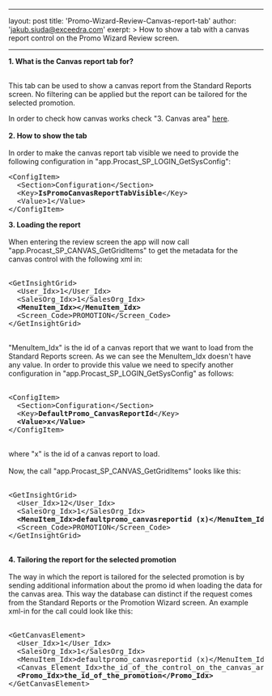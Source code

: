 
---
layout: post
title:  'Promo-Wizard-Review-Canvas-report-tab'
author: 'jakub.siuda@exceedra.com'
exerpt: >
  How to show a tab with a canvas report control on the Promo Wizard Review screen. 

---

  <p><strong>1. What is the Canvas report tab for?</strong></p>
<p>
<br />
This tab can be used to show a canvas report from the Standard Reports screen. No filtering can be applied but the report can be tailored for the selected promotion.</p>
<p>In order to check how canvas works check "3. Canvas area"&nbsp;<a href="https://wiki.exceedra-sp.com:10111/my/readarticle.aspx?articleid=2E3003EA-4559-48C3-A95F-49BF4EE86998&amp;artsection=0">here</a>.<br />
<br />
<strong>2. How to show the tab</strong><br />
<br />
In order to make the canvas report tab visible we need to provide the following configuration in "app.Procast_SP_LOGIN_GetSysConfig":</p>
<pre>&lt;ConfigItem&gt;
&nbsp; &lt;Section&gt;Configuration&lt;/Section&gt;
&nbsp; &lt;Key&gt;<strong>IsPromoCanvasReportTabVisible</strong>&lt;/Key&gt;
&nbsp; &lt;Value&gt;1&lt;/Value&gt;
&lt;/ConfigItem&gt;</pre>
<p><strong>3. Loading the report</strong><br />
<br />
When entering the review screen the app will now call "app.Procast_SP_CANVAS_GetGridItems" to get the metadata for the canvas control with the following xml in:<br />
<br />
</p>
<pre>&lt;GetInsightGrid&gt;
&nbsp; &lt;User_Idx&gt;1&lt;/User_Idx&gt;
&nbsp; &lt;SalesOrg_Idx&gt;1&lt;/SalesOrg_Idx&gt;
<strong>&nbsp; &lt;MenuItem_Idx&gt;&lt;/MenuItem_Idx&gt;</strong>
&nbsp; &lt;Screen_Code&gt;PROMOTION&lt;/Screen_Code&gt;
&lt;/GetInsightGrid&gt;</pre>
<br />
"MenuItem_Idx" is the id of a canvas report that we want to load from the Standard Reports screen. As we can see the MenuItem_Idx doesn't have any value. In order to provide this value we need to specify another configuration in "app.Procast_SP_LOGIN_GetSysConfig" as follows:<br />
<br />
<pre>&lt;ConfigItem&gt;
&nbsp; &lt;Section&gt;Configuration&lt;/Section&gt;
&nbsp; &lt;Key&gt;<strong>DefaultPromo_CanvasReportId</strong>&lt;/Key&gt;
<strong>&nbsp; &lt;Value&gt;x&lt;/Value&gt;</strong>
&lt;/ConfigItem&gt;</pre>
<br />
where "x" is the id of a canvas report to load.<br />
<br />
Now, the call "app.Procast_SP_CANVAS_GetGridItems" looks like this:<br />
<br />
<pre>&lt;GetInsightGrid&gt;
&nbsp; &lt;User_Idx&gt;12&lt;/User_Idx&gt;
&nbsp; &lt;SalesOrg_Idx&gt;1&lt;/SalesOrg_Idx&gt;
<strong>&nbsp; &lt;MenuItem_Idx&gt;defaultpromo_canvasreportid (x)&lt;/MenuItem_Idx&gt;</strong>
&nbsp; &lt;Screen_Code&gt;PROMOTION&lt;/Screen_Code&gt;
&lt;/GetInsightGrid&gt;</pre>
<br />
<strong>4. Tailoring the report for the selected promotion</strong><br />
<br />
The way in which the report is tailored for the selected promotion is by sending additional information about the promo id when loading the data for the canvas area. This way the database can distinct if the request comes from the Standard Reports or the Promotion Wizard screen. An example xml-in for the call could look like this:<br />
<br />
<pre>&lt;GetCanvasElement&gt;
&nbsp; &lt;User_Idx&gt;1&lt;/User_Idx&gt;
&nbsp; &lt;SalesOrg_Idx&gt;1&lt;/SalesOrg_Idx&gt;
&nbsp; &lt;MenuItem_Idx&gt;defaultpromo_canvasreportid (x)&lt;/MenuItem_Idx&gt;
&nbsp; &lt;Canvas_Element_Idx&gt;the_id_of_the_control_on_the_canvas_area&lt;/Canvas_Element_Idx&gt;
<strong>&nbsp; &lt;Promo_Idx&gt;the_id_of_the_promotion&lt;/Promo_Idx&gt;</strong>
&lt;/GetCanvasElement&gt;</pre>
<p>&nbsp;</p>